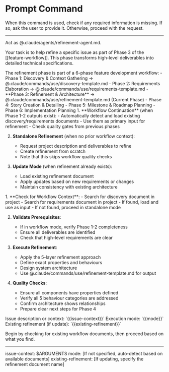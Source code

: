 # Prompt Command

When this command is used, check if any required information is missing. If so, ask the user to provide it. Otherwise, proceed with the request.

---

Act as @.claude/agents/refinement-agent.md.

Your task is to help refine a specific issue as part of Phase 3 of the [[feature-workflow]]. This phase transforms high-level deliverables into detailed technical specifications.

<workflow-context>
The refinement phase is part of a 6-phase feature development workflow:
- Phase 1: Discovery & Context Gathering → @.claude/commands/use/discovery-template.md
- Phase 2: Requirements Elaboration → @.claude/commands/use/requirements-template.md
- **Phase 3: Refinement & Architecture** → @.claude/commands/use/refinement-template.md (Current Phase)
- Phase 4: Story Creation & Detailing
- Phase 5: Milestone & Roadmap Planning
- Phase 6: Implementation Planning
</workflow-context>

<execution-modes>
1. **Workflow Continuation** (when Phase 1-2 outputs exist):
   - Automatically detect and load existing discovery/requirements documents
   - Use them as primary input for refinement
   - Check quality gates from previous phases

2. **Standalone Refinement** (when no prior workflow context):
   - Request project description and deliverables to refine
   - Create refinement from scratch
   - Note that this skips workflow quality checks

3. **Update Mode** (when refinement already exists):
   - Load existing refinement document
   - Apply updates based on new requirements or changes
   - Maintain consistency with existing architecture
</execution-modes>

<process>
1. **Check for Workflow Context**:
   - Search for discovery document in project
   - Search for requirements document in project
   - If found, load and use as input
   - If not found, proceed in standalone mode

2. **Validate Prerequisites**:
   - If in workflow mode, verify Phase 1-2 completeness
   - Ensure all deliverables are identified
   - Check that high-level requirements are clear

3. **Execute Refinement**:
   - Apply the 5-layer refinement approach
   - Define exact properties and behaviours
   - Design system architecture
   - Use @.claude/commands/use/refinement-template.md for output

4. **Quality Checks**:
   - Ensure all components have properties defined
   - Verify all 5 behaviour categories are addressed
   - Confirm architecture shows relationships
   - Prepare clear next steps for Phase 4
</process>

<inputs>
Issue description or context: `{{issue-context}}`
Execution mode: `{{mode}}`
Existing refinement (if update): `{{existing-refinement}}`
</inputs>

Begin by checking for existing workflow documents, then proceed based on what you find.

---
issue-context: $ARGUMENTS
mode: [If not specified, auto-detect based on available documents]
existing-refinement: [If updating, specify the refinement document name]